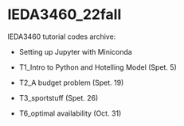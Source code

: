 # IEDA3460_22fall

IEDA3460 tutorial codes archive:

* Setting up Jupyter with Miniconda

* T1_Intro to Python and Hotelling Model (Spet. 5)

* T2_A budget problem (Spet. 19)

* T3_sportstuff (Spet. 26)

* T6_optimal availability (Oct. 31)
